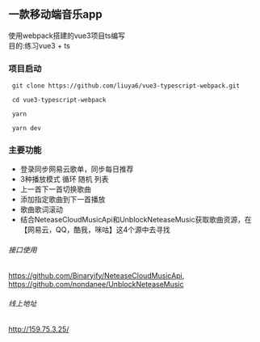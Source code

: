 ## 一款移动端音乐app

使用webpack搭建的vue3项目ts编写<br>
目的:练习vue3 + ts

### 项目启动
```
 git clone https://github.com/liuya6/vue3-typescript-webpack.git
```
```
 cd vue3-typescript-webpack
```
```
 yarn
```
```
 yarn dev
```

### 主要功能
- 登录同步网易云歌单，同步每日推荐
- 3种播放模式 循环 随机 列表
- 上一首下一首切换歌曲
- 添加指定歌曲到下一首播放
- 歌曲歌词滚动
- 结合NeteaseCloudMusicApi和UnblockNeteaseMusic获取歌曲资源，在【网易云，QQ，酷我，咪咕】这4个源中去寻找


###### 接口使用
https://github.com/Binaryify/NeteaseCloudMusicApi,
https://github.com/nondanee/UnblockNeteaseMusic

###### 线上地址
http://159.75.3.25/
